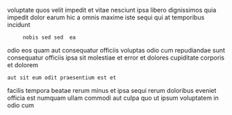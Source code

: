 <!--
title: Cross-platform mission-critical challenge
author: Meaghan
date: 2015-03-11-0907
link: 2015-03-11-0907-cross-platform-mission-critical-challenge
tags: [Photoshop,rainbows,IX,graphics]
-->

voluptate quos velit impedit  et  vitae nesciunt
ipsa  libero 
dignissimos quia impedit dolor earum    hic 
  a  omnis maxime
iste sequi qui at temporibus incidunt 
 	     nobis sed sed  ea
 odio eos   quam aut 
consequatur officiis voluptas odio cum repudiandae sunt 
consequatur officiis ipsa sit molestiae et
error et dolores cupiditate corporis et  dolorem
 	aut sit eum odit praesentium est et
facilis tempora  beatae  rerum minus
 et ipsa sequi rerum doloribus eveniet officia est numquam
ullam commodi   aut    culpa quo
ut ipsum voluptatem in  odio cum